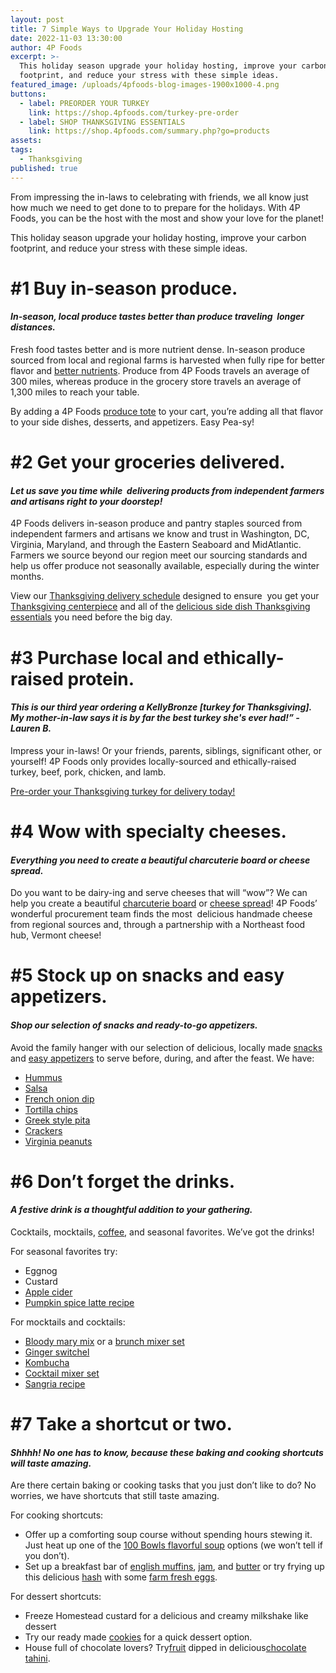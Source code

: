 ```yaml
---
layout: post
title: 7 Simple Ways to Upgrade Your Holiday Hosting
date: 2022-11-03 13:30:00
author: 4P Foods
excerpt: >-
  This holiday season upgrade your holiday hosting, improve your carbon
  footprint, and reduce your stress with these simple ideas.
featured_image: /uploads/4pfoods-blog-images-1900x1000-4.png
buttons:
  - label: PREORDER YOUR TURKEY
    link: https://shop.4pfoods.com/turkey-pre-order
  - label: SHOP THANKSGIVING ESSENTIALS
    link: https://shop.4pfoods.com/summary.php?go=products
assets:
tags:
  - Thanksgiving
published: true
---
```

From impressing the in-laws to celebrating with friends, we all know just how much we need to get done to to prepare for the holidays. With 4P Foods, you can be the host with the most and show your love for the planet\!

This holiday season upgrade your holiday hosting, improve your carbon footprint, and reduce your stress with these simple ideas.

# **\#1 Buy in-season produce.**

#### *In-season, local produce tastes better than produce traveling&nbsp; longer distances.*

Fresh food tastes better and is more nutrient dense. In-season produce sourced from local and regional farms is harvested when fully ripe for better flavor and [better nutrients](https://www.hopkinsmedicine.org/health/wellness-and-prevention/health-benefits-of-farmers-markets). Produce from 4P Foods travels an average of&nbsp; 300 miles, whereas produce in the grocery store travels an average of 1,300 miles to reach your table.

By adding a 4P Foods [produce tote](https://shop.4pfoods.com/4p-bags) to your cart, you’re adding all that flavor to your side dishes, desserts, and appetizers. Easy Pea-sy\!

# **\#2 Get your groceries delivered.**

#### *Let us save you time while&nbsp; delivering products from independent farmers and artisans right to your doorstep\!*&nbsp;

4P Foods delivers in-season produce and pantry staples sourced from independent farmers and artisans we know and trust in Washington, DC, Virginia, Maryland, and through the Eastern Seaboard and MidAtlantic. Farmers we source beyond our region meet our sourcing standards and help us offer produce not seasonally available, especially during the winter months.

View our [Thanksgiving delivery schedule](https://4pfoods.com/posts/special-thanksgiving-delivery-schedule/) designed to ensure&nbsp; you get your [Thanksgiving centerpiece](https://shop.4pfoods.com/turkey-pre-order) and all of the [delicious side dish Thanksgiving essentials](https://shop.4pfoods.com/vegetables) you need before the big day.

# **\#3 Purchase local and ethically-raised protein.**

#### *This is our third year ordering a KellyBronze \[turkey for Thanksgiving\]. My mother-in-law says it is by far the best turkey she's ever had\!” -Lauren B.*

Impress your in-laws\! Or your friends, parents, siblings, significant other, or yourself\! 4P Foods only provides locally-sourced and ethically-raised turkey, beef, pork, chicken, and lamb.

[Pre-order your Thanksgiving turkey for delivery today\!](https://shop.4pfoods.com/turkey-pre-order)

# **\#4 Wow with specialty cheeses.**

#### *Everything you need to create a beautiful charcuterie board or cheese spread.*

Do you want to be dairy-ing and serve cheeses that will “wow”? We can help you create a beautiful [charcuterie board](https://shop.4pfoods.com/product/the-perfect-charcuterie-board) or [cheese spread](https://shop.4pfoods.com/cheese)\! 4P Foods’ wonderful procurement team finds the most&nbsp; delicious handmade cheese from regional sources and, through a partnership with a Northeast food hub, Vermont cheese\!

# **\#5 Stock up on snacks and easy appetizers.**

#### *Shop our selection of snacks and ready-to-go appetizers.*

Avoid the family hanger with our selection of delicious, locally made [snacks](https://shop.4pfoods.com/snacks) and [easy appetizers](https://shop.4pfoods.com/provisions) to serve before, during, and after the feast. We have:

* [Hummus](https://shop.4pfoods.com/summary.php?go=products&amp;search_substring=hummus)
* [Salsa](https://shop.4pfoods.com/summary.php?go=products&amp;search_substring=salsa)
* [French onion dip](https://shop.4pfoods.com/product/french-onion-dip)
* [Tortilla chips](https://shop.4pfoods.com/product/fried-corn-chips-yellow)
* [Greek style pita](https://shop.4pfoods.com/product/greek-style-pita-bread-5-pcs)
* [Crackers](https://shop.4pfoods.com/summary.php?go=products&amp;search_substring=crackers)
* [Virginia peanuts](https://shop.4pfoods.com/summary.php?go=products&amp;search_substring=peanuts)

# **\#6 Don’t forget the drinks.**

#### *A festive drink is a thoughtful addition to your gathering.*

Cocktails, mocktails, [coffee](https://shop.4pfoods.com/summary.php?go=products&amp;search_substring=coffee), and seasonal favorites. We’ve got the drinks\!

For seasonal favorites try:

* Eggnog
* Custard
* [Apple cider](https://shop.4pfoods.com/product/apple-cider)
* [Pumpkin spice latte recipe](https://4pfoods.com/recipes/pumpkin-spice-latte-breakfast-recipe/)

For mocktails and cocktails:

* [Bloody mary mix](https://shop.4pfoods.com/summary.php?go=products&amp;search_substring=bloody%20mary) or a [brunch mixer set](https://shop.4pfoods.com/product/bloody-mary-lovers-gift-set-clone)
* [Ginger switchel](https://shop.4pfoods.com/product/ginger-switchel)
* [Kombucha](https://shop.4pfoods.com/summary.php?go=products&amp;search_substring=kombucha)
* [Cocktail mixer set](https://shop.4pfoods.com/product/house-cocktail-gift-set)
* [Sangria recipe](https://4pfoods.com/recipes/strawberry-sangria-starring-mad-magic-kombucha/)

# **\#7 Take a shortcut or two.&nbsp;**

#### *Shhhh\! No one has to know, because these baking and cooking shortcuts will taste amazing.*

Are there certain baking or cooking tasks that you just don’t like to do? No worries, we have shortcuts that still taste amazing.

For cooking shortcuts:

* Offer up a comforting soup course without spending hours stewing it. Just heat up one of the [100 Bowls flavorful soup](https://shop.4pfoods.com/summary.php?go=products&amp;search_substring=soup) options (we won’t tell if you don’t).&nbsp;
* Set up a breakfast bar of [english muffins](https://shop.4pfoods.com/product/gf-english-muffin-plain-delicious), [jam](https://shop.4pfoods.com/summary.php?go=products&amp;search_substring=jam), and [butter](https://shop.4pfoods.com/butter) or try frying up this delicious [hash](https://shop.4pfoods.com/summary.php?go=products&amp;search_substring=hash) with some [farm fresh eggs](https://shop.4pfoods.com/egg-products).

For dessert shortcuts:

* Freeze Homestead custard for a delicious and creamy milkshake like dessert
* Try our ready made [cookies](https://shop.4pfoods.com/baked-goods) for a quick dessert option.
* House full of chocolate lovers? Try[fruit](https://shop.4pfoods.com/fruit-produce) dipped in delicious[chocolate tahini](https://shop.4pfoods.com/product/chocolate-sweet-tahini).

&nbsp;